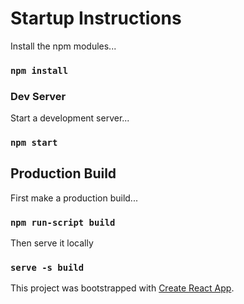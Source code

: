 # Startup Instructions

Install the npm modules...

### `npm install`

### Dev Server

Start a development server...

### `npm start`

## Production Build

First make a production build...

### `npm run-script build`

Then serve it locally

### `serve -s build`

This project was bootstrapped with [Create React App](https://github.com/facebook/create-react-app).
